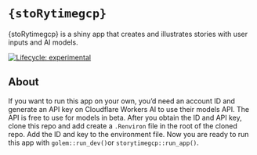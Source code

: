 
<!-- README.md is generated from README.Rmd. Please edit that file -->

# `{stoRytimegcp}`

{stoRytimegcp} is a shiny app that creates and illustrates stories with
user inputs and AI models.

<!-- badges: start -->

[![Lifecycle:
experimental](https://img.shields.io/badge/lifecycle-experimental-orange.svg)](https://lifecycle.r-lib.org/articles/stages.html#experimental)
<!-- badges: end -->

## About

If you want to run this app on your own, you’d need an account ID and
generate an API key on Cloudflare Workers AI to use their models API.
The API is free to use for models in beta. After you obtain the ID and
API key, clone this repo and add create a `.Renviron` file in the root
of the cloned repo. Add the ID and key to the environment file. Now you
are ready to run this app with `golem::run_dev()`or
`storytimegcp::run_app()`.
